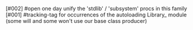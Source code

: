 [#002] #open one day unify the 'stdlib' / 'subsystem' procs in this family
[#001]       #tracking-tag for occurrences of the autoloading Library_ module
               (some will and some won't use our base class producer)
